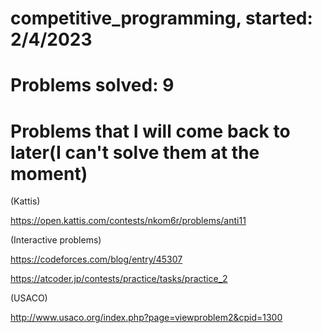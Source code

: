 # competitive_programming, started: 2/4/2023

# Problems solved: 9

# Problems that I will come back to later(I can't solve them at the moment)

(Kattis)

https://open.kattis.com/contests/nkom6r/problems/anti11

(Interactive problems)

https://codeforces.com/blog/entry/45307

https://atcoder.jp/contests/practice/tasks/practice_2

(USACO)

http://www.usaco.org/index.php?page=viewproblem2&cpid=1300
